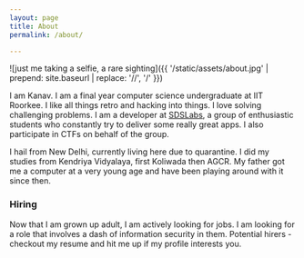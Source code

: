 ```yaml
---
layout: page
title: About
permalink: /about/

---
```


![just me taking a selfie, a rare sighting]({{ '/static/assets/about.jpg' | prepend: site.baseurl | replace: '//', '/' }})

I am Kanav. I am a final year computer science undergraduate at IIT Roorkee. I like all things retro and hacking into things. I love solving challenging problems. I am a developer at [SDSLabs](https://sdslabs.co), a group of enthusiastic students who constantly try to deliver some really great apps. I also participate in CTFs on behalf of the group.

I hail from New Delhi, currently living here due to quarantine. I did my studies from Kendriya Vidyalaya, first Koliwada then AGCR. My father got me a computer at a very young age and have been playing around with it since then.

### Hiring
Now that I am grown up adult, I am actively looking for jobs. I am looking for a role that involves a dash of information security in them. Potential hirers - checkout my resume and hit me up if my profile interests you.
